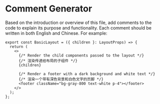 # Comment Generator

Based on the introduction or overview of this file, add comments to the code to explain its purpose and functionality. Each comment should be written in both English and Chinese. For example:

```tsx
export const BasicLayout = ({ children }: LayoutProps) => {
  return (
    <>
      {/* Render the child components passed to the layout */}
      {/* 渲染传递给布局的子组件 */}
      {children}

      {/* Render a footer with a dark background and white text */}
      {/* 渲染一个带有深色背景和白色文字的页脚 */}
      <footer className="bg-gray-800 text-white p-4"></footer>
    </>
  );
};
```